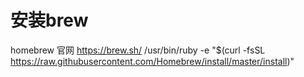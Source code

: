 # 安装brew
  homebrew 官网 https://brew.sh/
  /usr/bin/ruby -e "$(curl -fsSL https://raw.githubusercontent.com/Homebrew/install/master/install)"

